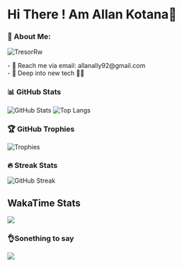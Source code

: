 # Hi There ! Am Allan Kotana👋
### 🚀 About Me:
<p align="left"> 
  <img src="https://komarev.com/ghpvc/?username=allan-kotana&label=Profile%20views&color=blue&style=flat" alt="TresorRw" /> 
</p>
 - 📧 Reach me via email: allanally92@gmail.com <br>
 - 🔭 Deep into new tech 💪🏾 <br>

### 📊 GitHub Stats

![GitHub Stats](https://github-readme-stats.vercel.app/api?username=allan-kotana&show_icons=true&theme=radical&count_private=true)
![Top Langs](https://github-readme-stats.vercel.app/api/top-langs/?username=allan-kotana&layout=compact&theme=radical)

### 🏆 GitHub Trophies

![Trophies](https://github-profile-trophy.vercel.app/?username=allan-kotana&theme=radical)

### 🔥 Streak Stats

![GitHub Streak](https://github-readme-streak-stats.herokuapp.com/?user=allan-kotana&theme=radical)

## WakaTime Stats

![](https://github-readme-stats.vercel.app/api/[wakatime?username=llan_kotana&layout=compact)

### 👌Sonething to say
![](https://quotes-github-readme.vercel.app/api?type=horizontal&theme=merko)


